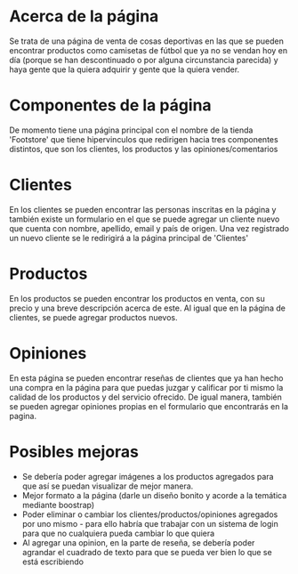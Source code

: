 # Acerca de la página

Se trata de una página de venta de cosas deportivas en las que se pueden encontrar productos
como camisetas de fútbol que ya no se vendan hoy en día (porque se han descontinuado o por alguna
circunstancia parecida) y haya gente que la quiera adquirir y gente que la quiera vender.

# Componentes de la página

De momento tiene una página principal con el nombre de la tienda 'Footstore' que tiene hipervinculos
que redirigen hacia tres componentes distintos, que son los clientes, los productos y las opiniones/comentarios

# Clientes

En los clientes se pueden encontrar las personas inscritas en la página y también existe un formulario en el que 
se puede agregar un cliente nuevo que cuenta con nombre, apellido, email y país de origen. Una vez registrado un nuevo cliente
se le redirigirá a la página principal de 'Clientes'

# Productos

En los productos se pueden encontrar los productos en venta, con su precio y una breve
descripción acerca de este. Al igual que en la página de clientes, se puede agregar productos nuevos.

# Opiniones

En esta página se pueden encontrar reseñas de clientes que ya han hecho una compra en la página para que
puedas juzgar y calificar por ti mismo la calidad de los productos y del servicio ofrecido. De igual manera,
también se pueden agregar opiniones propias en el formulario que encontrarás en la pagina.

# Posibles mejoras

- Se debería poder agregar imágenes a los productos agregados para que así se puedan visualizar de mejor manera.
- Mejor formato a la página (darle un diseño bonito y acorde a la temática mediante boostrap)
- Poder eliminar o cambiar los clientes/productos/opiniones agregados por uno mismo - para ello habría que trabajar
con un sistema de login para que no cualquiera pueda cambiar lo que quiera
- Al agregar una opinion, en la parte de reseña, se debería poder agrandar el cuadrado de texto para que se pueda
ver bien lo que se está escribiendo